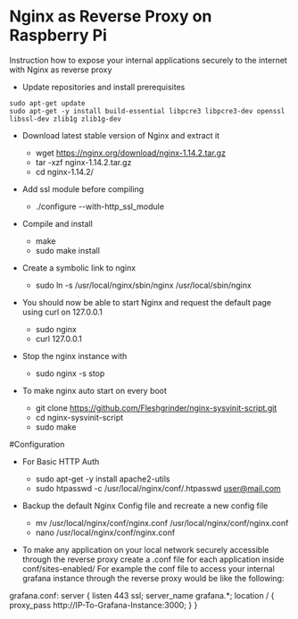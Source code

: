 # Nginx as Reverse Proxy on Raspberry Pi

Instruction how to expose your internal applications securely to the internet with Nginx as reverse proxy

- Update repositories and install prerequisites
```
sudo apt-get update
sudo apt-get -y install build-essential libpcre3 libpcre3-dev openssl libssl-dev zlib1g zlib1g-dev
```
- Download latest stable version of Nginx and extract it
	- wget https://nginx.org/download/nginx-1.14.2.tar.gz
	- tar -xzf nginx-1.14.2.tar.gz
	- cd nginx-1.14.2/
- Add ssl module before compiling
	- ./configure --with-http_ssl_module
- Compile and install
	- make
	- sudo make install
- Create a symbolic link to nginx
	- sudo ln -s /usr/local/nginx/sbin/nginx /usr/local/sbin/nginx

- You should now be able to start Nginx and request the default page using curl on 127.0.0.1
	- sudo nginx 
	- curl 127.0.0.1
- Stop the nginx instance with
	- sudo nginx -s stop

- To make nginx auto start on every boot
	- git clone https://github.com/Fleshgrinder/nginx-sysvinit-script.git
	- cd nginx-sysvinit-script
	- sudo make

#Configuration
- For Basic HTTP Auth 
	- sudo apt-get -y install apache2-utils
	- sudo htpasswd -c /usr/local/nginx/conf/.htpasswd user@mail.com

- Backup the default Nginx Config file and recreate a new config file
	- mv /usr/local/nginx/conf/nginx.conf /usr/local/nginx/conf/nginx.conf
	- nano /usr/local/nginx/conf/nginx.conf


- To make any application on your local network securely accessible through the reverse proxy create a .conf file for each application inside conf/sites-enabled/ 
For example the conf file to access your internal grafana instance through the reverse proxy would be like the following:

grafana.conf:
server {
    listen 443 ssl;
    server_name grafana.*;
    location / {
      proxy_pass http://IP-To-Grafana-Instance:3000;
    }
}

